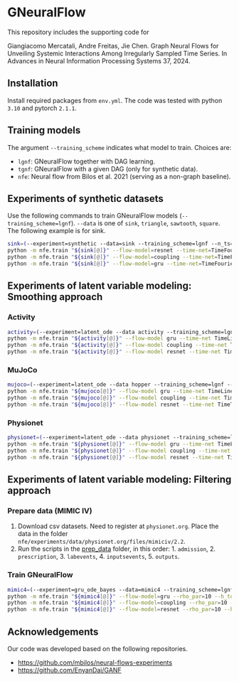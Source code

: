 # GNeuralFlow
This repository includes the supporting code for

Giangiacomo Mercatali, Andre Freitas, Jie Chen. Graph Neural Flows for Unveiling Systemic Interactions Among Irregularly Sampled Time Series. In Advances in Neural Information Processing Systems 37, 2024.


## Installation
Install required packages from `env.yml`. The code was tested with python `3.10` and pytorch `2.1.1`.

## Training models
The argument `--training_scheme` indicates what model to train. Choices are:
  - `lgnf`: GNeuralFlow together with DAG learning.
  - `tgnf`: GNeuralFlow with a given DAG (only for synthetic data).
  - `nfe`: Neural flow from Bilos et al. 2021 (serving as a non-graph baseline).


## Experiments of synthetic datasets
Use the following commands to train GNeuralFlow models (`--training_scheme=lgnf`). `--data` is one of `sink`, `triangle`, `sawtooth`, `square`. The following example is for sink.

```bash
sink=(--experiment=synthetic --data=sink --training_scheme=lgnf --n_ts=20 --epochs=1000 --batch-size=50 --weight-decay=1e-05 --model=flow --flow-layers=4 --time-hidden-dim=8 --hidden-layers=2 --hidden-dim=64 --activation=ReLU --final-activation=Identity)
python -m nfe.train "${sink[@]}" --flow-model=resnet --time-net=TimeFourierBounded --rho=7 --h_tol=1e-10 --h_par=0.19 --rho_max=1e24 --dag_epochs=2
python -m nfe.train "${sink[@]}" --flow-model=coupling --time-net=TimeFourier --rho=8 --h_tol=1e-11 --h_par=0.22 --rho_max=1e27 --dag_epochs=2
python -m nfe.train "${sink[@]}" --flow-model=gru --time-net=TimeFourier --rho=8 --h_tol=1e-11 --h_par=0.22 --rho_max=1e27 --dag_epochs=2
```

## Experiments of latent variable modeling: Smoothing approach

### Activity
```bash
activity=(--experiment=latent_ode --data activity --training_scheme=lgnf --batch-size 100 --epochs 1000 --lr-decay 0.5 --lr-scheduler-step 20 --weight-decay 0.0001 --extrap 0 --classify 1 --hidden-layers 3 --hidden-dim 100 --rec-dims 30 --latents 20 --gru-units 100 --model flow --flow-layers 2 --time-hidden-dim 8)
python -m nfe.train "${activity[@]}" --flow-model gru --time-net TimeLinear --rho_par=15  --h_par=0.21
python -m nfe.train "${activity[@]}" --flow-model coupling --time-net TimeLinear --rho_par=7  --h_par=0.21
python -m nfe.train "${activity[@]}" --flow-model resnet --time-net TimeTanh --rho_par=7 --h_tol=1e-9  --h_par=0.5
```

### MuJoCo 
```bash
mujoco=(--experiment=latent_ode --data hopper --training_scheme=lgnf --batch-size 100 --epochs 1000 --lr-decay 0.5 --lr-scheduler-step 20 --weight-decay 0.0001 --extrap 0 --classify 0 --hidden-layers 2 --hidden-dim 100 --rec-dims 100 --gru-units 50 --model flow --flow-layers 2 --time-hidden-dim 8)
python -m nfe.train "${mujoco[@]}" --flow-model gru --time-net TimeLinear --rho_par=10  --latents 20
python -m nfe.train "${mujoco[@]}" --flow-model coupling --time-net TimeLinear --rho_par=7  --latents 20
python -m nfe.train "${mujoco[@]}" --flow-model resnet --time-net TimeTanh --h_par=0.5 --rho_par=15 --latents 15
```


### Physionet
```bash
physionet=(--experiment=latent_ode --data physionet --training_scheme=lgnf --dag_epochs=100 --batch-size 100 --epochs 1000 --lr-decay 0.5 --lr-scheduler-step 20 --weight-decay 0.0001 --extrap 0 --classify 1 --hidden-layers 3 --hidden-dim 50 --rec-dims 40 --latents 20 --gru-units 50 --model flow --flow-layers 2 --time-hidden-dim 8)
python -m nfe.train "${physionet[@]}" --flow-model gru --time-net TimeLinear --h_par=0.5 --rho_par=15
python -m nfe.train "${physionet[@]}" --flow-model coupling --time-net TimeLinear --h_par=0.5 --rho_par=10
python -m nfe.train "${physionet[@]}" --flow-model resnet --time-net TimeTanh --rho_par=15
```

## Experiments of latent variable modeling: Filtering approach
### Prepare data (MIMIC IV)
1) Download csv datasets. Need to register at `physionet.org`. Place the data in the folder `nfe/experiments/data/physionet.org/files/mimiciv/2.2`.
2) Run the scripts in the [prep_data](nfe/experiments/gru_ode_bayes/prep_data) folder, in this order: 1. `admission`, 2. `prescription`, 3. `labevents`, 4. `inputsevents`, 5. `outputs`.

### Train GNeuralFlow
```bash
mimic4=(--experiment=gru_ode_bayes --data=mimic4 --training_scheme=lgnf --patience=5 --dag_epochs=1000 --epochs=1000 --batch-size=100 --weight-decay=0.0001 --lr-decay=0.33 --lr-scheduler-step=20 --model=flow --flow-layers=4 --time-net=TimeTanh --time-hidden-dim=8 --hidden-layers=2 --hidden-dim=64 --activation=ReLU --final-activation=Identity)
python -m nfe.train "${mimic4[@]}" --flow-model=gru --rho_par=10 --h_tol=1e-10 --h_par=0.15 --rho_max=1e24 --dag_epochs=1
python -m nfe.train "${mimic4[@]}" --flow-model=coupling --rho_par=10 --h_tol=1e-10 --h_par=0.15 --rho_max=1e24 --dag_epochs=1
python -m nfe.train "${mimic4[@]}" --flow-model=resnet --rho_par=10 --h_tol=1e-10 --h_par=0.15 --rho_max=1e24 --dag_epochs=1
```

## Acknowledgements
Our code was developed based on the following repositories.
- https://github.com/mbilos/neural-flows-experiments
- https://github.com/EnyanDai/GANF

